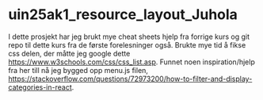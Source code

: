 # uin25ak1_resource_layout_Juhola

I dette prosjekt har jeg brukt mye cheat sheets hjelp fra forrige kurs og git repo til dette kurs fra de første forelesninger også.
Brukte mye tid å fikse css delen, der måtte jeg google dette https://www.w3schools.com/css/css_list.asp. Funnet noen inspiration/hjelp fra her till nå jeg bygged opp menu.js filen, https://stackoverflow.com/questions/72973200/how-to-filter-and-display-categories-in-react.

